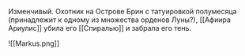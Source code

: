 Изменчивый. Охотник на Острове Брин с татуировкой полумесяца (принадлежит к одному из множества орденов Луны?), [[Афиира Ариулис]] убила его [[Спиралью]] и забрала его тень. 

![[Markus.png]]